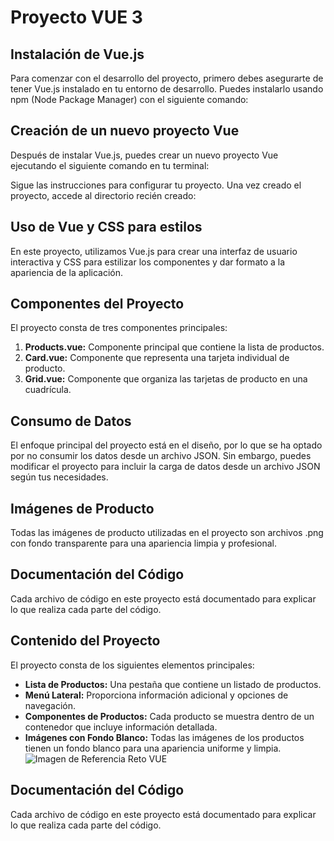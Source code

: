# Proyecto VUE 3

## Instalación de Vue.js

Para comenzar con el desarrollo del proyecto, primero debes asegurarte de tener Vue.js instalado en tu entorno de desarrollo. Puedes instalarlo usando npm (Node Package Manager) con el siguiente comando:


## Creación de un nuevo proyecto Vue

Después de instalar Vue.js, puedes crear un nuevo proyecto Vue ejecutando el siguiente comando en tu terminal:


Sigue las instrucciones para configurar tu proyecto. Una vez creado el proyecto, accede al directorio recién creado:


## Uso de Vue y CSS para estilos

En este proyecto, utilizamos Vue.js para crear una interfaz de usuario interactiva y CSS para estilizar los componentes y dar formato a la apariencia de la aplicación.

## Componentes del Proyecto

El proyecto consta de tres componentes principales:

1. **Products.vue:** Componente principal que contiene la lista de productos.
2. **Card.vue:** Componente que representa una tarjeta individual de producto.
3. **Grid.vue:** Componente que organiza las tarjetas de producto en una cuadrícula.

## Consumo de Datos

El enfoque principal del proyecto está en el diseño, por lo que se ha optado por no consumir los datos desde un archivo JSON. Sin embargo, puedes modificar el proyecto para incluir la carga de datos desde un archivo JSON según tus necesidades.

## Imágenes de Producto

Todas las imágenes de producto utilizadas en el proyecto son archivos .png con fondo transparente para una apariencia limpia y profesional.

## Documentación del Código

Cada archivo de código en este proyecto está documentado para explicar lo que realiza cada parte del código.



## Contenido del Proyecto

El proyecto consta de los siguientes elementos principales:

- **Lista de Productos:** Una pestaña que contiene un listado de productos.
- **Menú Lateral:** Proporciona información adicional y opciones de navegación.
- **Componentes de Productos:** Cada producto se muestra dentro de un contenedor que incluye información detallada.
- **Imágenes con Fondo Blanco:** Todas las imágenes de los productos tienen un fondo blanco para una apariencia uniforme y limpia.
![Imagen de Referencia Reto VUE](https://github.com/MaJose1011/Reto-tecnico-VUE-/blob/main/Img%20de%20referencia%20VUE.png?raw=true)



## Documentación del Código

Cada archivo de código en este proyecto está documentado para explicar lo que realiza cada parte del código.

